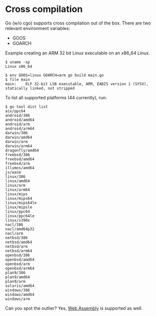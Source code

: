 # Cross compilation

Go (w/o cgo) supports cross compilation out of the box. There are two relevant environment variables:

* GOOS
* GOARCH

Example creating an ARM 32 bit Linux executable on an x86_64 Linux.

```
$ uname -sp
Linux x86_64

$ env GOOS=linux GOARCH=arm go build main.go
$ file main
main:    ELF 32-bit LSB executable, ARM, EABI5 version 1 (SYSV), statically linked, not stripped
```

To list all supported platforms (44 currently), run:

```shell
$ go tool dist list
aix/ppc64
android/386
android/amd64
android/arm
android/arm64
darwin/386
darwin/amd64
darwin/arm
darwin/arm64
dragonfly/amd64
freebsd/386
freebsd/amd64
freebsd/arm
illumos/amd64
js/wasm
linux/386
linux/amd64
linux/arm
linux/arm64
linux/mips
linux/mips64
linux/mips64le
linux/mipsle
linux/ppc64
linux/ppc64le
linux/s390x
nacl/386
nacl/amd64p32
nacl/arm
netbsd/386
netbsd/amd64
netbsd/arm
netbsd/arm64
openbsd/386
openbsd/amd64
openbsd/arm
openbsd/arm64
plan9/386
plan9/amd64
plan9/arm
solaris/amd64
windows/386
windows/amd64
windows/arm
```

Can you spot the outlier? Yes, [Web Assembly](https://webassembly.org/) is supported as well.
